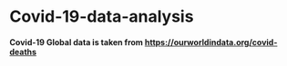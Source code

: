 # Covid-19-data-analysis
#### Covid-19 Global data is taken from https://ourworldindata.org/covid-deaths
